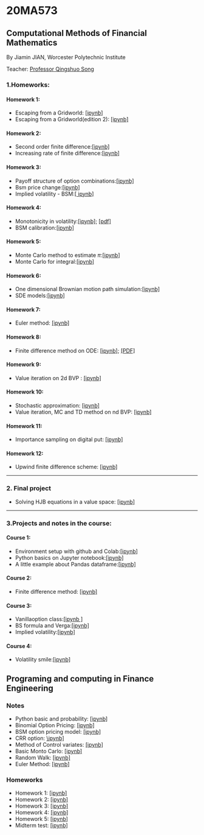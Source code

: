 # 20MA573
## Computational Methods of Financial Mathematics

By Jiamin JIAN, Worcester Polytechnic Institute 

Teacher: [Professor Qingshuo Song](https://github.com/songqsh/20s_ma573)

### 1.Homeworks:

#### Homework 1:
- Escaping from a Gridworld: [\[ipynb\]](https://github.com/JiaminJIAN/20MA573/blob/master/src/HW1.ipynb)
- Escaping from a Gridworld(edition 2): [\[ipynb\]](https://github.com/JiaminJIAN/20MA573/blob/master/src/HW1(Editon2).ipynb)
#### Homework 2:
- Second order finite difference:[\[ipynb\]](https://github.com/JiaminJIAN/20MA573/blob/master/src/HW2(part_1).ipynb)
- Increasing rate of finite difference:[\[ipynb\]](https://github.com/JiaminJIAN/20MA573/blob/master/src/HW2(part_2).ipynb)
#### Homework 3:
- Payoff structure of option combinations:[\[ipynb\]](https://github.com/JiaminJIAN/20MA573/blob/master/src/Payoff_structure_of_option_combinations.ipynb)
- Bsm price change:[\[ipynb\]](https://github.com/JiaminJIAN/20MA573/blob/master/src/Bsm%20price%20change.ipynb)
- Implied volatility - BSM:[\[ ipynb\]](https://github.com/JiaminJIAN/20MA573/blob/master/src/Implied%20volatility%20BSM.ipynb)
#### Homework 4:
- Monotonicity in volatility:[\[ipynb\]](https://github.com/JiaminJIAN/20MA573/blob/master/src/Monotonicity%20in%20volatility.ipynb); [\[pdf\]](https://github.com/JiaminJIAN/20MA573/blob/master/src/Monotonicity%20in%20volatility.pdf)
- BSM calibration:[\[ipynb\]](https://github.com/JiaminJIAN/20MA573/blob/master/src/BSM%20calibration.ipynb)
#### Homework 5:
- Monte Carlo method to estimate $\pi$:[\[ipynb\]](https://github.com/JiaminJIAN/20MA573/blob/master/src/Monte_Carlo_method_to_estimate_pi.ipynb)
- Monte Carlo for integral:[\[ipynb\]](https://github.com/JiaminJIAN/20MA573/blob/master/src/Monte%20Carlo%20for%20integral.ipynb)
#### Homework 6:
- One dimensional Brownian motion path simulation:[\[ipynb\]](https://github.com/JiaminJIAN/20MA573/blob/master/src/One_dimensional_Brownian_motion_path_simulation2.ipynb)
- SDE models:[\[ipynb\]](https://github.com/JiaminJIAN/20MA573/blob/master/src/SDE_models.ipynb)
#### Homework 7:
- Euler method: [\[ipynb\]](https://github.com/JiaminJIAN/20MA573/blob/master/src/Euler_method.ipynb)
#### Homework 8:
- Finite difference method on ODE: [\[ipynb\]](https://github.com/JiaminJIAN/20MA573/blob/master/src/Finite_difference_method_on_ODE.ipynb); [\[PDF\]](https://github.com/JiaminJIAN/20MA573/blob/master/src/HW8_Finite%20difference%20method%20on%20ODE.pdf)
#### Homework 9:
- Value iteration on 2d BVP : [\[ipynb\]](https://github.com/JiaminJIAN/20MA573/blob/master/src/Value_iteration_on_2d_BVP.ipynb)
#### Homework 10:
- Stochastic approximation: [\[ipynb\]](https://github.com/JiaminJIAN/20MA573/blob/master/src/Stochastic_approximation.ipynb)
- Value iteration, MC and TD method on nd BVP: [\[ipynb\]](https://github.com/JiaminJIAN/20MA573/blob/master/src/MC_and_TD_for_nd_BVP.ipynb)
#### Homework 11:
- Importance sampling on digital put: [\[ipynb\]](https://github.com/JiaminJIAN/20MA573/blob/master/src/Importance_sampling_on_digital_put.ipynb)
#### Homework 12:
- Upwind finite difference scheme: [\[ipynb\]](https://github.com/JiaminJIAN/20MA573/blob/master/src/Upwind_finite_difference_scheme.ipynb)

****
### 2. Final project

- Solving HJB equations in a value space: [\[ipynb\]](https://github.com/JiaminJIAN/20MA573/blob/master/src/Final%20project/Solving_HJB_equations_in_a_value_space.ipynb)

****

### 3.Projects and notes in the course:
#### Course 1:
- Environment setup with github and Colab:[\[ipynb\]](https://github.com/JiaminJIAN/20MA573/blob/master/src/Environment_setup_github_and_Colab.ipynb)
- Python basics on Jupyter notebook:[\[ipynb\]](https://github.com/JiaminJIAN/20MA573/blob/master/src/Python_basics_on_Jupyter_notebook.ipynb)
- A little example about Pandas dataframe:[\[ipynb\]](https://github.com/JiaminJIAN/20MA573/blob/master/src/A_little_example_about_Pandas_dataframe.ipynb)
#### Course 2:
- Finite difference method: [\[ipynb\]](https://github.com/JiaminJIAN/20MA573/blob/master/src/Finite_Difference_Method.ipynb)
#### Course 3:
- Vanillaoption class:[\[ipynb \]](https://github.com/JiaminJIAN/20MA573/blob/master/src/Vanilla%20options%20class.ipynb)
- BS formula and Verga:[\[ipynb\]](https://github.com/JiaminJIAN/20MA573/blob/master/src/BSM_formula.ipynb)
- Implied volatility:[\[ipynb\]](https://github.com/JiaminJIAN/20MA573/blob/master/src/Implied_volatility.ipynb)
#### Course 4:
- Volatility smile:[\[ipynb\]](https://github.com/JiaminJIAN/20MA573/blob/master/src/Volatility%20smile.ipynb)

## Programing and computing in Finance Engineering
### Notes
- Python basic and probability: [\[ipynb\]](https://github.com/JiaminJIAN/20MA573/blob/master/src/MA6628_python%20basic%20and%20probability.ipynb)
- Binomial Option Pricing: [\[ipynb\]](https://github.com/JiaminJIAN/20MA573/blob/master/src/MA6628_Binomial%20Option%20Pricing.ipynb)
- BSM option pricing model: [\[ipynb\]](https://github.com/JiaminJIAN/20MA573/blob/master/src/MA6628_BSM%20option%20pricing%20model.ipynb)
- CRR option: [\ipynb\]](https://github.com/JiaminJIAN/20MA573/blob/master/src/MA6628_CRR%20option.ipynb)
- Method of Control variates: [\[ipynb\]](https://github.com/JiaminJIAN/20MA573/blob/master/src/MA6628_ControlVariates.ipynb)
- Basic Monto Carlo: [\[ipynb\]](https://github.com/JiaminJIAN/20MA573/blob/master/src/MA6628_Basic%20Monto%20Carlo.ipynb)
- Random Walk: [\[ipynb\]](https://github.com/JiaminJIAN/20MA573/blob/master/src/MA6628_Random%20Walk.ipynb)
- Euler Method: [\[ipynb\]](https://github.com/JiaminJIAN/20MA573/blob/master/src/MA6628_Euler%20Method.ipynb)

### Homeworks
- Homework 1: [\[ipynb\]](https://github.com/JiaminJIAN/20MA573/blob/master/src/MA6628_JiaminJIAN_Prj01.ipynb)
- Homework 2: [\[ipynb\]](https://github.com/JiaminJIAN/20MA573/blob/master/src/MA6628_JiaminJIAN_Prj02.ipynb)
- Homework 3: [\[ipynb\]](https://github.com/JiaminJIAN/20MA573/blob/master/src/MA6628_JiaminJIAN_Prj04.ipynb)
- Homework 4: [\[ipynb\]](https://github.com/JiaminJIAN/20MA573/blob/master/src/MA6628_JiaminJIAN_Prj05.ipynb)
- Homework 5: [\[ipynb\]](https://github.com/JiaminJIAN/20MA573/blob/master/src/MA6628_JiaminJIAN_Prj06.ipynb)
- Midterm test: [\[ipynb\]](https://github.com/JiaminJIAN/20MA573/blob/master/src/MA6628_Midterm%20test%20solution.ipynb)

